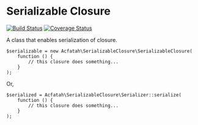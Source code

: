 # Serializable Closure

[![Build Status](https://travis-ci.org/acfatah/serializable-closure.svg?branch=master)](https://travis-ci.org/acfatah/serializable-closure)
[![Coverage Status](https://coveralls.io/repos/github/acfatah/serializable-closure/badge.svg?branch=master)](https://coveralls.io/github/acfatah/serializable-closure?branch=master)

A class that enables serialization of closure.

```
$serializable = new Acfatah\SerializableClosure\SerializableClosure(
    function () {
        // this closure does something...
    }
);

```

Or,

```
$serialized = Acfatah\SerializableClosure\Serializer::serialize(
    function () {
        // this closure does something...
    }
);

```
